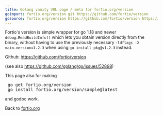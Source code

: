 ```yaml
---
title: Golang vanity URL page / meta for fortio.org/version
goimport: fortio.org/version git https://github.com/fortio/version
gosource: fortio.org/version https://github.com/fortio/version https://github.com/fortio/version/tree/main{/dir} https://github.com/fortio/version/blob/main{/dir}/{file}#L{line}
---
```


Fortio's version is simple wrapper for go 1.18 and newer `debug.ReadBuildInfo()` which lets
you obtain version directly from the binary, without having to use the previously necessary
`-ldflags -X main.version=1.2.3` when using `go install pkg@v1.2.3` instead.

Github: https://github.com/fortio/version

(see also https://github.com/golang/go/issues/52898)

This page also for making
<pre>
 go get fortio.org/version
 go install fortio.org/version/sample@latest
</pre>
and godoc work.
<p>
Back to <a href="https://fortio.org/">fortio.org</a>
